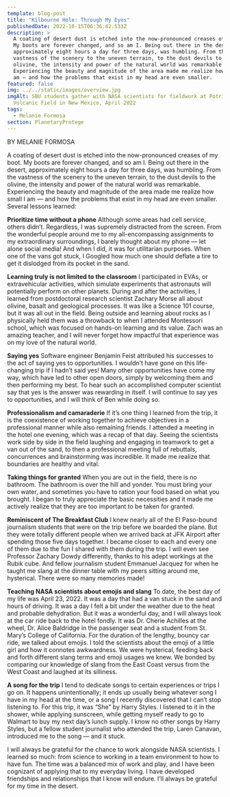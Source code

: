 ```yaml
---
template: blog-post
title: "Kilbourne Hole: Through My Eyes"
publishedDate: 2022-10-15T06:36:42.533Z
description: >
  A coating of desert dust is etched into the now-pronounced creases of my boot.
  My boots are forever changed, and so am I. Being out there in the desert,
  approximately eight hours a day for three days, was humbling. From the
  vastness of the scenery to the uneven terrain, to the dust devils to the
  olivine, the intensity and power of the natural world was remarkable.
  Experiencing the beauty and magnitude of the area made me realize how small I
  am — and how the problems that exist in my head are even smaller.
featured: false
img: ../../static/images/overview.jpg
imgAlt: SBU students gather with NASA scientists for fieldwork at Potrillo
  Volcanic Field in New Mexico, April 2022
tags:
  - Melanie Formosa
section: PlanetaryProtege
---
```

B﻿Y MELANIE FORMOSA

A coating of desert dust is etched into the now-pronounced creases of my boot. My boots are forever changed, and so am I. Being out there in the desert, approximately eight hours a day for three days, was humbling. From the vastness of the scenery to the uneven terrain, to the dust devils to the olivine, the intensity and power of the natural world was remarkable. Experiencing the beauty and magnitude of the area made me realize how small I am — and how the problems that exist in my head are even smaller. Several lessons learned: 

**Prioritize time without a phone**
Although some areas had cell service, others didn’t. Regardless, I was supremely distracted from the screen. From the wonderful people around me to my all-encompassing assignments to my extraordinary surroundings, I barely thought about my phone — let alone social media! And when I did, it was for utilitarian purposes. When one of the vans got stuck, I Googled how much one should deflate a tire to get it dislodged from its pocket in the sand. 

**Learning truly is not limited to the classroom**
I participated in EVAs, or extravehicular activities, which simulate experiments that astronauts will potentially perform on other planets. During and after the activities, I learned from postdoctoral research scientist Zachary Morse all about olivine, basalt and geological processes. It was like a Science 101 course, but it was all out in the field. Being outside and learning about rocks as I physically held them was a throwback to when I attended Montessori school, which was focused on hands-on learning and its value. Zach was an amazing teacher, and I will never forget how impactful that experience was on my love of the natural world.

**Saying yes**
Software engineer Benjamin Feist attributed his successes to the act of saying yes to opportunities. I wouldn’t have gone on this life-changing trip if I hadn’t said yes! Many other opportunities have come my way, which have led to other open doors, simply by welcoming them and then performing my best. To hear such an accomplished computer scientist say that yes is the answer was rewarding in itself. I will continue to say yes to opportunities, and I will think of Ben while doing so.

**Professionalism and camaraderie**
If it’s one thing I learned from the trip, it is the coexistence of working together to achieve objectives in a professional manner while also remaining friends. I attended a meeting in the hotel one evening, which was a recap of that day. Seeing the scientists work side by side in the field laughing and engaging in teamwork to get a van out of the sand, to then a professional meeting full of rebuttals, concurrences and brainstorming was incredible. It made me realize that boundaries are healthy and vital.

**Taking things for granted**
When you are out in the field, there is no bathroom. The bathroom is over the hill and yonder. You must bring your own water, and sometimes you have to ration your food based on what you brought. I began to truly appreciate the basic necessities and it made me actively realize that they are too important to be taken for granted. 

**Reminiscent of The Breakfast Club**
I knew nearly all of the El Paso-bound journalism students that were on the trip before we boarded the plane. But they were totally different people when we arrived back at JFK Airport after spending those five days together. I became closer to each and every one of them due to the fun I shared with them during the trip. I will even see Professor Zachary Dowdy differently, thanks to his adept workings at the Rubik cube. And fellow journalism student Emmanuel Jacquez for when he taught me slang at the dinner table with my peers sitting around me, hysterical. There were so many memories made!

**Teaching NASA scientists about emojis and slang**
To date, the best day of my life was April 23, 2022. It was a day that had a van stuck in the sand and hours of driving. It was a day I felt a bit under the weather due to the heat and probable dehydration. But it was a wonderful day, and I will always look at the car ride back to the hotel fondly. It was Dr. Cherie Achilles at the wheel, Dr. Alice Baldridge in the passenger seat and a student from St. Mary’s College of California. For the duration of the lengthy, bouncy car ride, we talked about emojis. I told the scientists about the emoji of a little girl and how it connotes awkwardness. We were hysterical, feeding back and forth different slang terms and emoji usages we knew. We bonded by comparing our knowledge of slang from the East Coast versus from the West Coast and laughed at its silliness.

**A song for the trip**
I tend to dedicate songs to certain experiences or trips I go on. It happens unintentionally; it ends up usually being whatever song I have in my head at the time, or a song I recently discovered that I can’t stop listening to. For this trip, it was “She” by Harry Styles. I listened to it in the shower, while applying sunscreen, while getting myself ready to go to Walmart to buy my next day’s lunch supply. I know no other songs by Harry Styles, but a fellow student journalist who attended the trip, Laren Canavan, introduced me to the song — and it stuck. 

I will always be grateful for the chance to work alongside NASA scientists. I learned so much: from science to working in a team environment to how to have fun. The time was a balanced mix of work and play, and I have been cognizant of applying that to my everyday living. I have developed friendships and relationships that I know will endure. I’ll always be grateful for my time in the desert.
